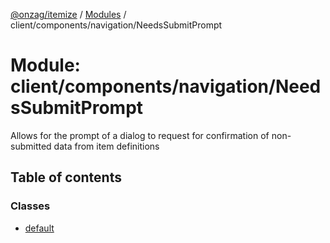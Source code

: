 [@onzag/itemize](../README.md) / [Modules](../modules.md) / client/components/navigation/NeedsSubmitPrompt

# Module: client/components/navigation/NeedsSubmitPrompt

Allows for the prompt of a dialog to request for confirmation of non-submitted
data from item definitions

## Table of contents

### Classes

- [default](../classes/client_components_navigation_NeedsSubmitPrompt.default.md)
